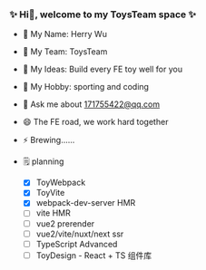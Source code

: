### ✨ Hi👋, welcome to my ToysTeam space ✨

* 🔭 My Name: Herry Wu
* 👯 My Team: ToysTeam
* 🤔 My Ideas: Build every FE toy well for you
* 🌱 My Hobby: sporting and coding
* 💬 Ask me about 171755422@qq.com
* 😄 The FE road, we work hard together
* ⚡ Brewing......
* 🗒️ planning

  - [x] ToyWebpack
  - [x] ToyVite
  - [x] webpack-dev-server HMR
  - [ ] vite HMR
  - [ ] vue2 prerender
  - [ ] vue2/vite/nuxt/next ssr
  - [ ] TypeScript Advanced
  - [ ] ToyDesign - React + TS 组件库
